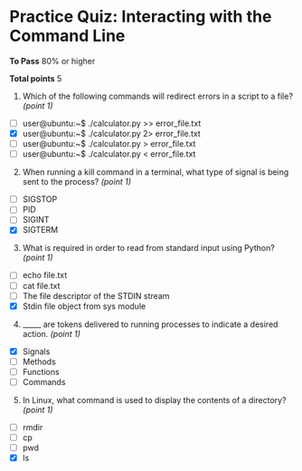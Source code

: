 # Practice Quiz: Interacting with the Command Line

__To Pass__ 80% or higher

__Total points__ 5

1. Which of the following commands will redirect errors in a script to a file? _(point 1)_
- [ ] user@ubuntu:~$ ./calculator.py >> error_file.txt
- [x] user@ubuntu:~$ ./calculator.py 2> error_file.txt
- [ ] user@ubuntu:~$ ./calculator.py > error_file.txt
- [ ] user@ubuntu:~$ ./calculator.py < error_file.txt

2. When running a kill command in a terminal, what type of signal is being sent to the process? _(point 1)_
- [ ] SIGSTOP
- [ ] PID
- [ ] SIGINT
- [x] SIGTERM

3. What is required in order to read from standard input using Python? _(point 1)_
- [ ] echo file.txt
- [ ] cat file.txt
- [ ] The file descriptor of the STDIN stream
- [x] Stdin file object from sys module

4. _____ are tokens delivered to running processes to indicate a desired action. _(point 1)_
- [x] Signals
- [ ] Methods
- [ ] Functions
- [ ] Commands

5. In Linux, what command is used to display the contents of a directory? _(point 1)_
- [ ] rmdir
- [ ] cp
- [ ] pwd
- [x] ls